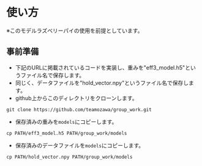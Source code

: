 # 使い方
※このモデルラズベリーパイの使用を前提としています。

## 事前準備
- 下記のURLに掲載されているコードを実装し、重みを"eff3_model.h5"というファイル名で保存します。
- 同じく、データファイルを"hold_vector.npy"というファイル名で保存します。
- github上からこのディレクトリをクローンします。
```
git clone https://github.com/teamozawa/group_work.git
```
- 保存済みの重みを```models```にコピーします。
```
cp PATH/eff3_model.h5 PATH/group_work/models
```
- 保存済みのデータファイルを```models```にコピーします。
```
cp PATH/hold_vector.npy PATH/group_work/models
```
